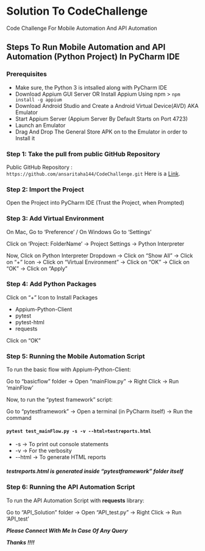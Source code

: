 # Solution To CodeChallenge
Code Challenge For Mobile Automation And API Automation

## Steps To Run Mobile Automation and API Automation (Python Project) In PyCharm IDE

### **Prerequisites**
- Make sure, the Python 3 is intsalled along with PyCharm IDE
- Download Appium GUI Server OR Install Appium Using npm > `npm install -g appium`
- Download Android Studio and Create a Android Virtual Device(AVD) AKA Emulator
- Start Appium Server (Appium Server By Default Starts on Port 4723)
- Launch an Emulator 
- Drag And Drop The General Store APK on to the Emulator in order to Install it

### **Step 1: Take the pull from public GitHub Repository**

Public GitHub Repository : `https://github.com/ansaritaha144/CodeChallenge.git`
Here is a [Link](https://github.com/ansaritaha144/CodeChallenge.git "Optional link title").

### **Step 2: Import the Project** 

Open the Project into PyCharm IDE (Trust the Project, when Prompted)

### **Step 3: Add Virtual Environment**

On Mac, Go to ‘Preference’ / On Windows Go to ‘Settings’

Click on ‘Project: FolderName’ -> Project Settings -> Python Interpreter

Now, Click on Python Interpreter Dropdown -> Click on “Show All” -> Click on “+” Icon -> Click on “Virtual Environment” -> Click on “OK” -> Click on “OK” -> Click on “Apply”

### **Step 4: Add Python Packages**

Click on “+” Icon to Install Packages

- Appium-Python-Client
- pytest
- pytest-html
- requests

Click on “OK”

### **Step 5: Running the Mobile Automation Script**

To run the basic flow with Appium-Python-Client:

Go to “basicflow” folder -> Open “mainFlow.py” -> Right Click -> Run ‘mainFlow’

Now, to run the “pytest framework” script:

Go to “pytestframework” -> Open a terminal (in PyCharm itself) -> Run the command 

#### **`pytest test_mainFlow.py -s -v --html=testreports.html`**

- -s -> To print out console statements
- -v -> For the verbosity
- --html -> To generate HTML reports

##### testreports.html is generated inside “pytestframework” folder itself

### **Step 6: Running the API Automation Script**

To run the API Automation Script with **requests** library:

Go to “API_Solution” folder -> Open “API_test.py” -> Right Click -> Run ‘API_test’ 


***Please Connect With Me In Case Of Any Query***

***Thanks !!!!***
